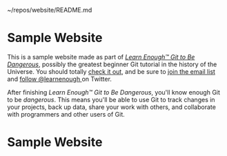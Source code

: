 ~/repos/website/README.md
 # Sample Website

This is a sample website made as part of [*Learn Enough™ Git to Be
Dangerous*](https://www.learnenough.com/git-tutorial), possibly the 
greatest
beginner Git tutorial in the history of the Universe. You should totally 
[
check it out](https://www.learnenough.com/git-tutorial), and be sure to 
[join
the email list](https://www.learnenough.com/#email_list) and [follow 
@learnenough
](http://twitter.com/learnenough) on Twitter.

After finishing *Learn Enough™ Git to Be Dangerous*, you'll know enough 
Git
to be *dangerous*. This means you'll be able to use Git to track changes 
in
your projects, back up data, share your work with others, and 
collaborate
with programmers and other users of Git.
 # Sample Website

